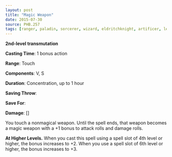 ```yaml
---
layout: post
title: "Magic Weapon"
date: 2015-07-30
source: PHB.257
tags: [ranger, paladin, sorcerer, wizard, eldritchknight, artificer, level2, transmutation]
---
```


**2nd-level transmutation**

**Casting Time**: 1 bonus action

**Range**: Touch

**Components**: V, S

**Duration**: Concentration, up to 1 hour

**Saving Throw**:

**Save For**:

**Damage**: []

You touch a nonmagical weapon. Until the spell ends, that weapon becomes a magic weapon with a +1 bonus to attack rolls and damage rolls.

**At Higher Levels.** When you cast this spell using a spell slot of 4th level or higher, the bonus increases to +2. When you use a spell slot of 6th level or higher, the bonus increases to +3.
